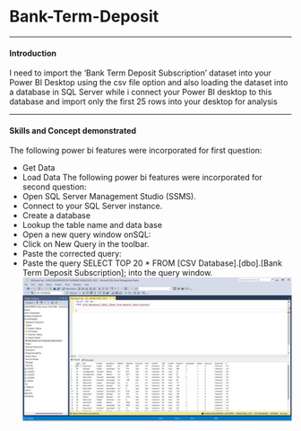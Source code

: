 # Bank-Term-Deposit

---
#### Introduction
I need to import the ‘Bank Term Deposit Subscription’ dataset into your Power BI Desktop using the csv file option and also loading the dataset into a database in SQL Server while i connect your Power BI desktop to this database and import only the first 25 rows into your desktop for analysis


---
#### Skills and Concept demonstrated
The following power  bi features were incorporated for first question:
- Get Data
- Load Data
The following power  bi features were incorporated for second question:
- Open SQL Server Management Studio (SSMS).
- Connect to your SQL Server instance.
- Create a database
- Lookup the table name and data base
- Open a new query window onSQL:
- Click on New Query in the toolbar.
- Paste the corrected query:
- Paste the query SELECT TOP 20 * FROM [CSV Database].[dbo].[Bank Term Deposit Subscription]; into the query window.
  ![image alt](https://github.com/Taylor002/Bank-Term-Deposit/blob/main/SQL%20Query.png?raw=true)


